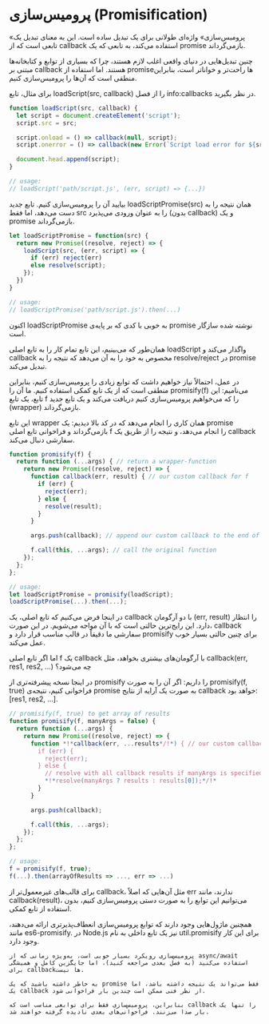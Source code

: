 # پرومیس‌سازی (Promisification)

«پرومیس‌سازی» واژه‌ای طولانی برای یک تبدیل ساده است. این به معنای تبدیل یک تابعی است که از callback استفاده می‌کند، به تابعی که یک promise بازمی‌گرداند.

چنین تبدیل‌هایی در دنیای واقعی اغلب لازم هستند، چرا که بسیاری از توابع و کتابخانه‌ها مبتنی بر callback هستند. اما استفاده از promiseها راحت‌تر و خواناتر است، بنابراین منطقی است که آن‌ها را پرومیس‌سازی کنیم.

برای مثال، تابع loadScript(src, callback) را از فصل info:callbacks در نظر بگیرید.

```js run
function loadScript(src, callback) {
  let script = document.createElement('script');
  script.src = src;

  script.onload = () => callback(null, script);
  script.onerror = () => callback(new Error(`Script load error for ${src}`));

  document.head.append(script);
}

// usage:
// loadScript('path/script.js', (err, script) => {...})
```

بیایید آن را پرومیس‌سازی کنیم. تابع جدید loadScriptPromise(src) همان نتیجه را به دست می‌دهد، اما فقط src را به عنوان ورودی می‌پذیرد (بدون callback) و یک promise بازمی‌گرداند.

```js
let loadScriptPromise = function(src) {
  return new Promise((resolve, reject) => {
    loadScript(src, (err, script) => {
      if (err) reject(err)
      else resolve(script);
    });
  })
}

// usage:
// loadScriptPromise('path/script.js').then(...)
```

اکنون loadScriptPromise به خوبی با کدی که بر پایه‌ی promise نوشته شده سازگار است.

همان‌طور که می‌بینیم، این تابع تمام کار را به تابع اصلی loadScript واگذار می‌کند و callback مخصوص به خود را به آن می‌دهد که نتیجه را به resolve/reject در promise تبدیل می‌کند.

در عمل، احتمالاً نیاز خواهیم داشت که توابع زیادی را پرومیس‌سازی کنیم، بنابراین منطقی است که از یک تابع کمکی استفاده کنیم. ما آن را promisify(f) می‌نامیم: این تابع، یک تابع f را که می‌خواهیم پرومیس‌سازی کنیم دریافت می‌کند و یک تابع جدید (wrapper) بازمی‌گرداند.

این تابع wrapper همان کاری را انجام می‌دهد که در کد بالا دیدیم: یک promise بازمی‌گرداند و فراخوانی تابع اصلی f را انجام می‌دهد، و نتیجه را از طریق یک callback سفارشی دنبال می‌کند.

```js
function promisify(f) {
  return function (...args) { // return a wrapper-function
    return new Promise((resolve, reject) => {
      function callback(err, result) { // our custom callback for f
        if (err) {
          reject(err);
        } else {
          resolve(result);
        }
      }

      args.push(callback); // append our custom callback to the end of f arguments

      f.call(this, ...args); // call the original function
    });
  };
};

// usage:
let loadScriptPromise = promisify(loadScript);
loadScriptPromise(...).then(...);
```

در اینجا فرض می‌کنیم که تابع اصلی، یک callback با دو آرگومان (err, result) را انتظار دارد. این رایج‌ترین حالتی است که با آن مواجه می‌شویم. در این صورت، callback سفارشی ما دقیقاً در قالب مناسب قرار دارد و promisify برای چنین حالتی بسیار خوب عمل می‌کند.

اما اگر تابع اصلی f یک callback با آرگومان‌های بیشتری بخواهد، مثل callback(err, res1, res2, ...) چه می‌شود؟

در اینجا نسخه پیشرفته‌تری از promisify را داریم: اگر آن را به صورت promisify(f, true) فراخوانی کنیم، نتیجه‌ی promise به صورت یک آرایه از نتایج callback خواهد بود: [res1, res2, ...].

```js
// promisify(f, true) to get array of results
function promisify(f, manyArgs = false) {
  return function (...args) {
    return new Promise((resolve, reject) => {
      function *!*callback(err, ...results*/!*) { // our custom callback for f
        if (err) {
          reject(err);
        } else {
          // resolve with all callback results if manyArgs is specified
          *!*resolve(manyArgs ? results : results[0]);*/!*
        }
      }

      args.push(callback);

      f.call(this, ...args);
    });
  };
};

// usage:
f = promisify(f, true);
f(...).then(arrayOfResults => ..., err => ...)
```

برای قالب‌های غیرمعمول‌تر از callback، مثل آن‌هایی که اصلاً err ندارند، مانند callback(result)، می‌توانیم این توابع را به صورت دستی پرومیس‌سازی کنیم، بدون استفاده از تابع کمکی.

همچنین ماژول‌هایی وجود دارند که توابع پرومیس‌سازی انعطاف‌پذیرتری ارائه می‌دهند، مانند es6-promisify. در Node.js نیز یک تابع داخلی به نام util.promisify برای این کار وجود دارد.

```smart
پرومیس‌سازی رویکرد بسیار خوبی است، به‌ویژه زمانی که از async/await استفاده می‌کنید (به فصل بعدی مراجعه کنید)، اما جایگزین کامل و همیشگی برای callbackها نیست.

به خاطر داشته باشید که یک promise فقط می‌تواند یک نتیجه داشته باشد، اما یک callback از نظر فنی ممکن است چندین بار فراخوانی شود.

بنابراین، پرومیس‌سازی فقط برای توابعی مناسب است که callback را تنها یک بار صدا می‌زنند. فراخوانی‌های بعدی نادیده گرفته خواهند شد.
```
